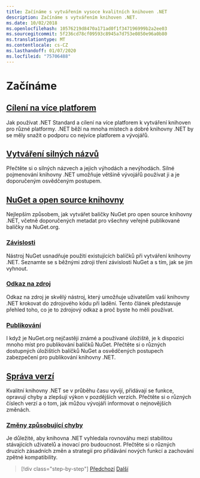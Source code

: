 ```yaml
---
title: Začínáme s vytvářením vysoce kvalitních knihoven .NET
description: Začínáme s vytvářením knihoven .NET.
ms.date: 10/02/2018
ms.openlocfilehash: 10576219d8470a171ad0f1f347196999b2a2ee03
ms.sourcegitcommit: 5f236cd78cf09593c8945a7d753e0850e96a0b80
ms.translationtype: MT
ms.contentlocale: cs-CZ
ms.lasthandoff: 01/07/2020
ms.locfileid: "75706488"
---
```

# <a name="get-started"></a>Začínáme

## <a name="cross-platform-targetingcross-platform-targetingmd"></a>[Cílení na více platforem](./cross-platform-targeting.md)

Jak používat .NET Standard a cílení na více platforem k vytváření knihoven pro různé platformy. .NET běží na mnoha místech a dobré knihovny .NET by se měly snažit o podporu co nejvíce platforem a vývojářů.

## <a name="strong-namingstrong-namingmd"></a>[Vytváření silných názvů](./strong-naming.md)

Přečtěte si o silných názvech a jejich výhodách a nevýhodách. Silné pojmenování knihovny .NET umožňuje většině vývojářů používat ji a je doporučeným osvědčeným postupem.

## <a name="nuget-and-open-source-librariesnugetmd"></a>[NuGet a open source knihovny](./nuget.md)

Nejlepším způsobem, jak vytvářet balíčky NuGet pro open source knihovny .NET, včetně doporučených metadat pro všechny veřejně publikované balíčky na NuGet.org.

### <a name="dependenciesdependenciesmd"></a>[Závislosti](./dependencies.md)

Nástroj NuGet usnadňuje použití existujících balíčků při vytváření knihovny .NET. Seznamte se s běžnými zdroji tření závislosti NuGet a s tím, jak se jim vyhnout.

### <a name="source-linksourcelinkmd"></a>[Odkaz na zdroj](./sourcelink.md)

Odkaz na zdroj je skvělý nástroj, který umožňuje uživatelům vaší knihovny .NET krokovat do zdrojového kódu při ladění. Tento článek představuje přehled toho, co je to zdrojový odkaz a proč byste ho měli používat.

### <a name="publishingpublish-nuget-packagemd"></a>[Publikování](./publish-nuget-package.md)

I když je NuGet.org nejčastěji známé a používané úložiště, je k dispozici mnoho míst pro publikování balíčků NuGet. Přečtěte si o různých dostupných úložištích balíčků NuGet a osvědčených postupech zabezpečení pro publikování knihovny .NET.

## <a name="versioningversioningmd"></a>[Správa verzí](./versioning.md)

Kvalitní knihovny .NET se v průběhu času vyvíjí, přidávají se funkce, opravují chyby a zlepšují výkon v pozdějších verzích. Přečtěte si o různých číslech verzí a o tom, jak můžou vývojáři informovat o nejnovějších změnách.

### <a name="breaking-changesbreaking-changesmd"></a>[Změny způsobující chyby](./breaking-changes.md)

Je důležité, aby knihovna .NET vyhledala rovnováhu mezi stabilitou stávajících uživatelů a inovací pro budoucnost. Přečtěte si o různých druzích zásadních změn a strategií pro přidávání nových funkcí a zachování zpětné kompatibility.

>[!div class="step-by-step"]
>[Předchozí](index.md)
>[Další](cross-platform-targeting.md)
